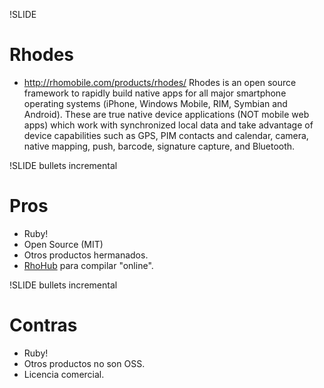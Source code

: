 !SLIDE
# Rhodes #
* <a href="http://rhomobile.com/products/rhodes/">http://rhomobile.com/products/rhodes/</a>
Rhodes is an open source framework to rapidly build native apps for all major smartphone operating systems (iPhone, Windows Mobile, RIM, Symbian and Android). These are true native device applications (NOT mobile web apps) which work with synchronized local data and take advantage of device capabilities such as GPS, PIM contacts and calendar, camera, native mapping, push, barcode, signature capture, and Bluetooth.

!SLIDE bullets incremental
# Pros #
* Ruby!
* Open Source (MIT)
* Otros productos hermanados.
* <a href="http://www.rhohub.com/">RhoHub</a> para compilar "online".

!SLIDE bullets incremental
# Contras #
* Ruby!
* Otros productos no son OSS.
* Licencia comercial.
